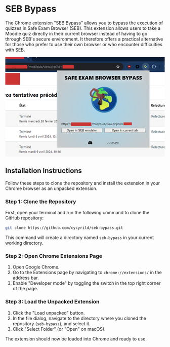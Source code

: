 # SEB Bypass
The Chrome extension "SEB Bypass" allows you to bypass the execution of quizzes in Safe Exam Browser (SEB). This extension allows users to take a Moodle quiz directly in their current browser instead of having to go through SEB's secure environment. It therefore offers a practical alternative for those who prefer to use their own browser or who encounter difficulties with SEB.

![SEB Bypass](image1.png)

## Installation Instructions

Follow these steps to clone the repository and install the extension in your Chrome browser as an unpacked extension.

### Step 1: Clone the Repository

First, open your terminal and run the following command to clone the GitHub repository:

```sh
git clone https://github.com/cycyrild/seb-bypass.git
```

This command will create a directory named `seb-bypass` in your current working directory.

### Step 2: Open Chrome Extensions Page

1. Open Google Chrome.
2. Go to the Extensions page by navigating to `chrome://extensions/` in the address bar.
3. Enable "Developer mode" by toggling the switch in the top right corner of the page.

### Step 3: Load the Unpacked Extension

1. Click the "Load unpacked" button.
2. In the file dialog, navigate to the directory where you cloned the repository (`seb-bypass`), and select it.
3. Click "Select Folder" (or "Open" on macOS).

The extension should now be loaded into Chrome and ready to use.
